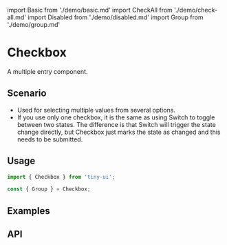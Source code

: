 import Basic from './demo/basic.md'
import CheckAll from './demo/check-all.md'
import Disabled from './demo/disabled.md'
import Group from './demo/group.md'

# Checkbox

A multiple entry component.

## Scenario

- Used for selecting multiple values from several options.
- If you use only one checkbox, it is the same as using Switch to toggle between two states. The difference is that Switch will trigger the state change directly, but Checkbox just marks the state as changed and this needs to be submitted.

## Usage

```jsx
import { Checkbox } from 'tiny-ui';

const { Group } = Checkbox;
```

## Examples

<layout>
  <column>
    <Basic/>
    <Group/>
  </column>
  <column>
    <CheckAll/>
    <Disabled/>
  </column>
</layout>

## API
